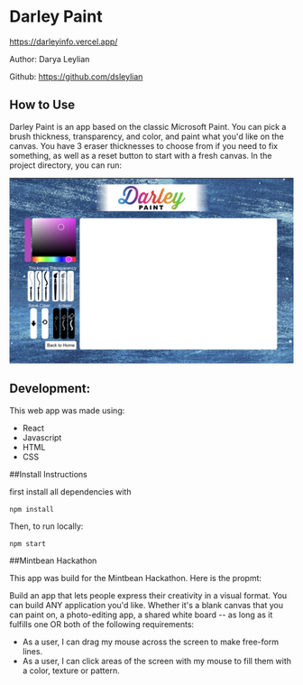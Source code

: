 # Darley Paint

https://darleyinfo.vercel.app/

Author: Darya Leylian

Github: https://github.com/dsleylian
<br />

## How to Use

Darley Paint is an app based on the classic Microsoft Paint. You can pick a brush thickness, transparency, and color, and paint what you'd like on the canvas. You have 3 eraser thicknesses to choose from if you need to fix something, as well as a reset button to start with a fresh canvas.
In the project directory, you can run:

![Darley Paint Screenshot](src/images/DarleyScreenShot.png)
## Development:

This web app was made using:
- React
- Javascript
- HTML
- CSS

##Install Instructions

first install all dependencies with
```
npm install
````
Then, to run locally:
```
npm start
```

##Mintbean Hackathon

This app was build for the Mintbean Hackathon. Here is the propmt: 

Build an app that lets people express their creativity in a visual format. You can build ANY application you'd like. Whether it's a blank canvas that you can paint on, a photo-editing app, a shared white board -- as long as it fulfills one OR both of the following requirements:

- As a user, I can drag my mouse across the screen to make free-form lines.
- As a user, I can click areas of the screen with my mouse to fill them with a color, texture or pattern.